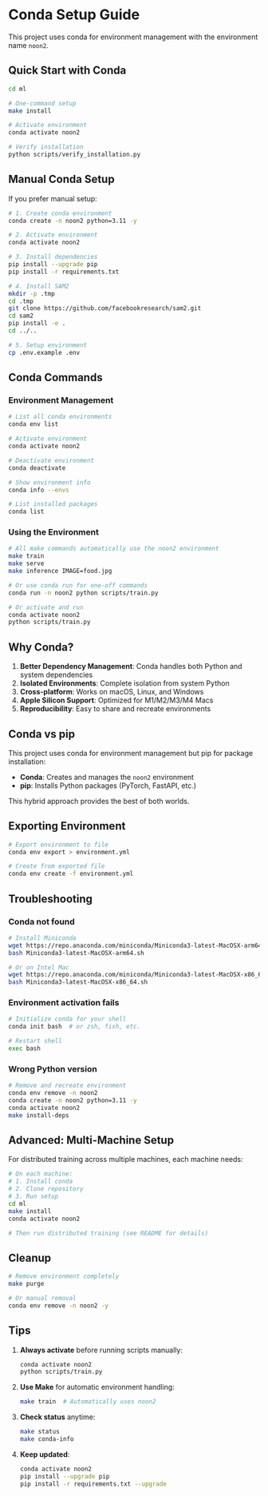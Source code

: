 # Conda Setup Guide

This project uses conda for environment management with the environment name `noon2`.

## Quick Start with Conda

```bash
cd ml

# One-command setup
make install

# Activate environment
conda activate noon2

# Verify installation
python scripts/verify_installation.py
```

## Manual Conda Setup

If you prefer manual setup:

```bash
# 1. Create conda environment
conda create -n noon2 python=3.11 -y

# 2. Activate environment
conda activate noon2

# 3. Install dependencies
pip install --upgrade pip
pip install -r requirements.txt

# 4. Install SAM2
mkdir -p .tmp
cd .tmp
git clone https://github.com/facebookresearch/sam2.git
cd sam2
pip install -e .
cd ../..

# 5. Setup environment
cp .env.example .env
```

## Conda Commands

### Environment Management

```bash
# List all conda environments
conda env list

# Activate environment
conda activate noon2

# Deactivate environment
conda deactivate

# Show environment info
conda info --envs

# List installed packages
conda list
```

### Using the Environment

```bash
# All make commands automatically use the noon2 environment
make train
make serve
make inference IMAGE=food.jpg

# Or use conda run for one-off commands
conda run -n noon2 python scripts/train.py

# Or activate and run
conda activate noon2
python scripts/train.py
```

## Why Conda?

1. **Better Dependency Management**: Conda handles both Python and system dependencies
2. **Isolated Environments**: Complete isolation from system Python
3. **Cross-platform**: Works on macOS, Linux, and Windows
4. **Apple Silicon Support**: Optimized for M1/M2/M3/M4 Macs
5. **Reproducibility**: Easy to share and recreate environments

## Conda vs pip

This project uses conda for environment management but pip for package installation:

- **Conda**: Creates and manages the `noon2` environment
- **pip**: Installs Python packages (PyTorch, FastAPI, etc.)

This hybrid approach provides the best of both worlds.

## Exporting Environment

```bash
# Export environment to file
conda env export > environment.yml

# Create from exported file
conda env create -f environment.yml
```

## Troubleshooting

### Conda not found

```bash
# Install Miniconda
wget https://repo.anaconda.com/miniconda/Miniconda3-latest-MacOSX-arm64.sh
bash Miniconda3-latest-MacOSX-arm64.sh

# Or on Intel Mac
wget https://repo.anaconda.com/miniconda/Miniconda3-latest-MacOSX-x86_64.sh
bash Miniconda3-latest-MacOSX-x86_64.sh
```

### Environment activation fails

```bash
# Initialize conda for your shell
conda init bash  # or zsh, fish, etc.

# Restart shell
exec bash
```

### Wrong Python version

```bash
# Remove and recreate environment
conda env remove -n noon2
conda create -n noon2 python=3.11 -y
conda activate noon2
make install-deps
```

## Advanced: Multi-Machine Setup

For distributed training across multiple machines, each machine needs:

```bash
# On each machine:
# 1. Install conda
# 2. Clone repository
# 3. Run setup
cd ml
make install
conda activate noon2

# Then run distributed training (see README for details)
```

## Cleanup

```bash
# Remove environment completely
make purge

# Or manual removal
conda env remove -n noon2 -y
```

## Tips

1. **Always activate** before running scripts manually:
   ```bash
   conda activate noon2
   python scripts/train.py
   ```

2. **Use Make** for automatic environment handling:
   ```bash
   make train  # Automatically uses noon2
   ```

3. **Check status** anytime:
   ```bash
   make status
   make conda-info
   ```

4. **Keep updated**:
   ```bash
   conda activate noon2
   pip install --upgrade pip
   pip install -r requirements.txt --upgrade
   ```
